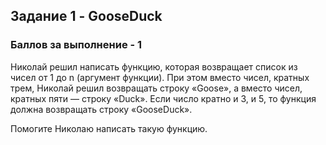 ## Задание 1 - GooseDuck

### Баллов за выполнение - 1

Николай решил написать функцию, которая возвращает список из чисел от 1 до n (аргумент функции).
При этом вместо чисел, кратных трем, Николай решил возвращать строку «Goose»,
а вместо чисел, кратных пяти — строку «Duck».
Если число кратно и 3, и 5, то функция должна возвращать строку «GooseDuck». 

Помогите Николаю написать такую функцию.